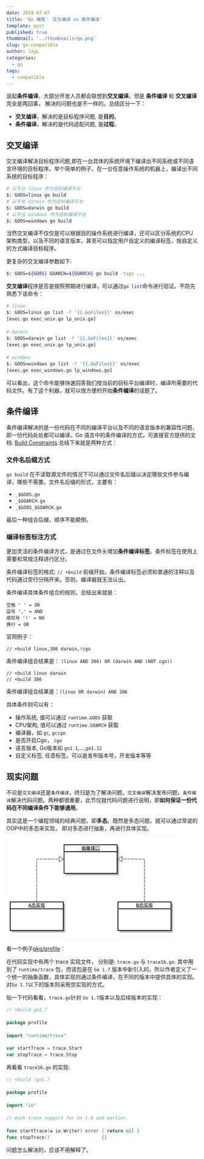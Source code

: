 ```yaml
---
date: 2019-07-07
title: 'Go 编程： 交叉编译 vs 条件编译'
template: post
published: true
thumbnail: '../thumbnails/go.png'
slug: go-compatible
author: JayL
categories:
  - go
tags:
  - compatible
---
```


说起**条件编译**，大部分开发人员都会联想到**交叉编译**。但是 **条件编译** 和 **交叉编译** 完全是两回事， 解决的问题也是不一样的。总结区分一下：

- **交叉编译**，解决的是目标程序问题, 是**目的**。
- **条件编译**，解决的是代码适配问题, 是**过程**。

## 交叉编译

交叉编译解决目标程序问题,即在一台具体的系统环境下编译出不同系统或不同语言环境的目标程序。举个简单的例子，在一台任意操作系统的机器上，编译出不同系统的目标程序：

````bash
# 以平台 linux 作为目标编译平台
$: GOOS=linux go build 
# 以平台 darwin 作为目标编译平台
$: GOOS=darwin go build 
# 以平台 windows 作为目标编译平台
$: GOOS=windows go build 
````

当然交叉编译不仅仅是可以根据目的操作系统进行编译，还可以区分系统的CPU架构类型，以及不同的语言版本，甚至可以指定用户自定义的编译标签，按自定义的方式编译目标程序。

更复杂的交叉编译参数如下:

````bash
$: GOOS=${GOOS} GOARCH=${GOARCH} go build -tags ...
````

**交叉编译**程序是否是按照预期进行编译，可以通过`go list`命令进行验证。不防先熟悉下该命令：

````bash
# linux 
$: GOOS=linux go list -f '{{.GoFiles}}' os/exec
[exec.go exec_unix.go lp_unix.go]

# darwin
$: GOOS=darwin go list -f '{{.GoFiles}}' os/exec
[exec.go exec_unix.go lp_unix.go]

# windows
$: GOOS=windows go list -f '{{.GoFiles}}' os/exec
[exec.go exec_windows.go lp_windows.go]
````

可以看出，这个命令能够快速回答我们按当前的目标平台编译时，编译所需要的代码文件。有了这个利器，就可以很方便的开始**条件编译**的话题了。

## 条件编译

条件编译解决的是一份代码在不同的编译平台以及不同的语言版本的兼容性问题，即一份代码处处都可以编译。Go 语言中的条件编译的方式，可直接官方提供的文档: [Build Constraints](https://golang.org/pkg/go/build/#hdr-Build_Constraints).总结下来就是两种方式：

### 文件名后缀方式

`go build` 在不读取源文件的情况下可以通过文件名后缀以决定哪些文件参与编译，哪些不需要。文件名后缀的形式，主要有：

- `_$GOOS.go`
- `_$GOARCH.go`
- `_$GOOS_$GOARCH.go` 

最后一种组合后缀，顺序不能颠倒。

### 编译标签标注方式

更加灵活的条件编译方式，是通过在文件头增加**条件编译标签**。条件标签在使用上需要和常规注释进行区分。

条件编译标签的格式: `// +build` 前缀开始，条件编译标签必须和普通的注释以及代码通过空行分隔开来。否则，编译器就无法认出。

条件编译具体条件组合的规则，总结出来就是：

````
空格 ' ' = OR
逗号 ',' = AND
感叹号 '!' = NO
换行 = OR
````

官网例子：

````
// +build linux,386 darwin,!cgo
````
条件编译组合结果是： `(linux AND 386) OR (darwin AND (NOT cgo))`

````
// +build linux darwin
// +build 386
````
条件编译组合结果是：`(linux OR darwin) AND 386`

具体条件则可以有：

- 操作系统, 值可以通过 `runtime.GOOS` 获取
- CPU架构, 值可以通过 `runtime.GOARCH` 获取
- 编译器，如 `gc`, `gccgo`
- 是否开启Cgo， `cgo`
- 语言版本, Go版本如 `go1.1`,...,`go1.12`
- 自定义标签, 任意标签，可以是发布版本号，开发版本等等

## 现实问题

不论是`交叉编译`还是`条件编译`，终归是为了解决问题。`交叉编译`解决发布问题，`条件编译`解决代码问题。两种都很重要，此节仅就代码问题进行说明，即**如何保证一份代码在不同编译条件下能够通用**。

其实这是一个编程领域的经典问题，即**多态**。既然是多态问题，就可以通过常说的OOP中的多态来实现， 即对多态进行抽象，再进行具体实现。

![](../images/dt.png)

看一个例子[pkg/profile](https://github.com/pkg/profile)：

在代码实现中有两个 trace 实现文件， 分别是: `trace.go` 与 `trace16.go`. 其中用到了 `runtime/trace` 包，而该包是在 `Go 1.7` 版本中新引入的。所以作者定义了一个统一的抽象函数，具体实现则通过条件编译，在不同的版本中提供具体的实现。对`Go 1.7`以下的版本则采用空实现的方式。

贴一下代码看看，`trace.go`针对 `Go 1.7`版本以及后续版本的实现：

````go
// +build go1.7

package profile

import "runtime/trace"

var startTrace = trace.Start
var stopTrace = trace.Stop
````

再看看 `trace16.go` 的实现:

````go
// +build !go1.7

package profile

import "io"

// mock trace support for Go 1.6 and earlier.

func startTrace(w io.Writer) error { return nil }
func stopTrace()                   {}
````

问题怎么解决的，应该不用解释了。